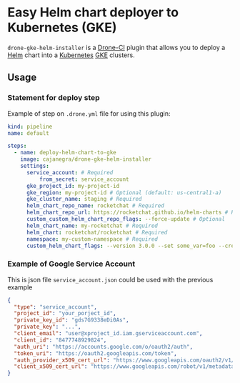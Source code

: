 # Easy Helm chart deployer to Kubernetes (GKE)

`drone-gke-helm-installer` is a [Drone-CI][drone] plugin that allows you to deploy a [Helm][helm] chart into a [Kubernetes][k8s] [GKE][gke] clusters.

[drone]: https://drone.io
[gke]: https://cloud.google.com/kubernetes-engine
[helm]: https://helm.sh
[k8s]: https://github.com/kubernetes/kubernetes

## Usage

### Statement for deploy step

Example of step on `.drone.yml` file for using this plugin:

```yaml
kind: pipeline
name: default

steps:
  - name: deploy-helm-chart-to-gke
    image: cajanegra/drone-gke-helm-installer
    settings:
      service_account: # Required 
          from_secret: service_account
      gke_project_id: my-project-id
      gke_region: my-project-id # Optional (default: us-central1-a)
      gke_cluster_name: staging # Required
      helm_chart_repo_name: rocketchat # Required
      helm_chart_repo_url: https://rocketchat.github.io/helm-charts # Required
      custom_custom_helm_chart_repo_flags: --force-update # Optional
      helm_chart_name: my-rocketchat # Required
      helm_chart: rocketchat/rocketchat # Required
      namespace: my-custom-namespace # Required
      custom_helm_chart_flags: --version 3.0.0 --set some_var=foo --create-namespace # Optional
```

### Example of Google Service Account

This is json file `service_account.json` could be used with the previous example

```json
{
  "type": "service_account",
  "project_id": "your_porject_id",
  "private_key_id": "gds7G9338eDi0As",
  "private_key": "...",
  "client_email": "user@xproject_id.iam.gserviceaccount.com",
  "client_id": "8477748929824",
  "auth_uri": "https://accounts.google.com/o/oauth2/auth",
  "token_uri": "https://oauth2.googleapis.com/token",
  "auth_provider_x509_cert_url": "https://www.googleapis.com/oauth2/v1/certs",
  "client_x509_cert_url": "https://www.googleapis.com/robot/v1/metadata/x509/user@xproject_id.iam.gserviceaccount.com"
}
```
